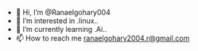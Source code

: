 - 👋 Hi, I’m @Ranaelgohary004
- 👀 I’m interested in .linux..
- 🌱 I’m currently learning .Ai..
- 📫 How to reach me ranaelgohary2004.r@gmail.com


<!---
Ranaelgohary004/Ranaelgohary004 is a ✨ special ✨ repository because its `README.md` (this file) appears on your GitHub profile.
You can click the Preview link to take a look at your changes.
--->
